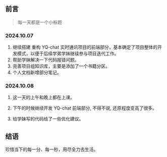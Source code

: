 ## 前言

> 每一天都是一个小标题

### 2024.10.07

1. 继续搭建 重构 YQ-chat 实时通讯项目的前端部分，基本确定了项目整体的开发模式，以便于后续学弟学妹继续参与项目迭代工作。
2. 帮助学妹解决一下代码报错问题。
3. 完善项目组知识库，主要是添加了一个书籍分区。
4. 个人文档新增部分笔记。

### 2024.10.08

1. 这一天的上午和晚上都在上课。

2. 下午的时候继续开发 YQ-chat 前端部分, 不得不说, 还原程度变高了很多。

3. 给学妹写的代码给了一些优化建议。

## 结语

珍惜当下的每一分、每一秒，用尽全力去生活。
